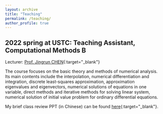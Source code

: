 ```yaml
---
layout: archive
title: "Teaching"
permalink: /teaching/
author_profile: true
---
```


2022 spring at USTC: Teaching Assistant, Computational Methods B 
---

Lecturer: [Prof. Jingrun CHEN](https://faculty.ustc.edu.cn/chenjingrun/en/index/601834/list/index.htm){:target="_blank"} 

The course focuses on the basic theory and methods of numerical analysis. Its main contents include the interpolation, numerical differentiation and integration, discrete least-squares approximation, approximation eigenvalues and eigenvectors, numerical solutions of equations in one variable, direct methods and iterative methods for solving linear system, numerical solution of initial value problem for ordinary differential equations. 

My brief class review PPT (in Chinese) can be found [here](../files/teaching/review1.pdf){:target="_blank"}. 
